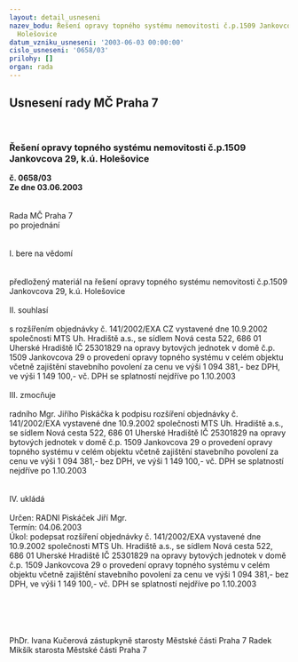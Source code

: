 ```yaml
---
layout: detail_usneseni
nazev_bodu: Řešení opravy topného systému nemovitosti č.p.1509 Jankovcova 29, k.ú.
  Holešovice
datum_vzniku_usneseni: '2003-06-03 00:00:00'
cislo_usneseni: '0658/03'
prilohy: []
organ: rada
---
```

<div id="ucUsn_pList" class="usn">
	<span><h2>Usnesení rady MČ Praha 7 </h2>
<br></span><div class="standBody">
<span><h3>Řešení opravy topného systému nemovitosti č.p.1509 Jankovcova 29, k.ú. Holešovice</h3></span><div class="center">
		<strong>č. 0658/03</strong><br>
	</div>
<div class="center">
		<strong>Ze dne 03.06.2003</strong><br><br>
	</div>
<br>Rada MČ Praha 7<br>po projednání<br><br><br>I.	bere na vědomí<br><br> <br>předložený materiál na řešení opravy topného systému nemovitosti č.p.1509 Jankovcova 29, k.ú. Holešovice<br><br>II.	souhlasí <br><br>s rozšířením objednávky č. 141/2002/EXA CZ    vystavené dne  10.9.2002 společnosti MTS Uh. Hradiště a.s., se sídlem Nová cesta 522, 686 01 Uherské Hradiště IČ 25301829 na opravy bytových jednotek v domě č.p. 1509 Jankovcova 29 o provedení opravy topného systému v celém objektu včetně zajištění stavebního povolení za cenu ve výši 1 094 381,-  bez DPH,  ve výši 1 149 100,-  vč. DPH se splatností nejdříve po 1.10.2003<br><br>III.	zmocňuje <br><br>radního Mgr. Jiřího Piskáčka k podpisu rozšíření objednávky č. 141/2002/EXA vystavené dne 10.9.2002 společnosti MTS Uh. Hradiště a.s., se sídlem Nová cesta 522, 686 01 Uherské Hradiště IČ 25301829 na opravy bytových jednotek v domě č.p. 1509 Jankovcova 29 o provedení opravy topného systému v celém objektu včetně zajištění stavebního povolení za cenu ve výši 1 094 381,-  bez DPH,  ve výši 1 149 100,-  vč. DPH se splatností nejdříve po 1.10.2003<br><br><br>IV. ukládá<br><br>Určen:	RADNI Piskáček Jiří Mgr.<br>Termín: 04.06.2003<br>Úkol:	podepsat rozšíření objednávky č. 141/2002/EXA vystavené dne 10.9.2002 společnosti MTS Uh. Hradiště a.s., se sídlem Nová cesta 522, 686 01 Uherské Hradiště IČ 25301829 na opravy bytových jednotek v domě č.p. 1509 Jankovcova 29 o provedení opravy topného systému v celém objektu včetně zajištění stavebního povolení za cenu ve výši 1 094 381,-  bez DPH,  ve výši 1 149 100,-  vč. DPH se splatností nejdříve po 1.10.2003<br> <br><br><br> <br>	<br>PhDr. Ivana Kučerová zástupkyně starosty Městské části Praha 7	 Radek Mikšík starosta Městské části Praha 7<br>	<br><br>
</div>
</div>